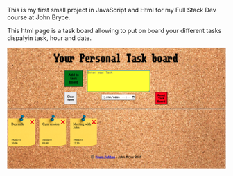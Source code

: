 This is my first small project in JavaScript and Html for my Full Stack Dev course at John Bryce.

This html page is a task board allowing to put on board your different tasks dispalyin task, hour and date.  


![Task Board Screenshot](/assets/task-board.png)